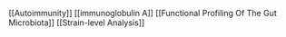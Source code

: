 [[Autoimmunity]]
[[immunoglobulin A]]
[[Functional Profiling Of The Gut Microbiota]]
[[Strain-level Analysis]]
